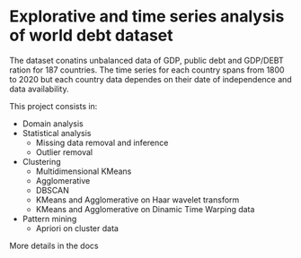 # Explorative and time series analysis of world debt dataset

The dataset conatins unbalanced data of GDP, public debt and GDP/DEBT ration for 187 countries. The time series for each country spans from 1800 to 2020 but each country data dependes on their date of independence and data availability.

This project consists in:

- Domain analysis
- Statistical analysis
    - Missing data removal and inference
    - Outlier removal
- Clustering
    - Multidimensional KMeans
    - Agglomerative
    - DBSCAN 
    - KMeans and Agglomerative on Haar wavelet transform
    - KMeans and Agglomerative on Dinamic Time Warping data
- Pattern mining
    - Apriori on cluster data 

More details in the docs
